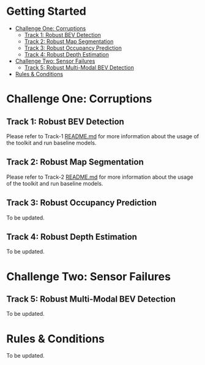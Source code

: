 # Getting Started

- [Challenge One: Corruptions]()
  - [Track 1: Robust BEV Detection](#track-1-robust-bev-detection)
  - [Track 2: Robust Map Segmentation](#track-2-robust-map-segmentation)
  - [Track 3: Robust Occupancy Prediction](#track-3-robust-occupancy-prediction)
  - [Track 4: Robust Depth Estimation](#track-4-robust-depth-estimation)
- [Challenge Two: Sensor Failures]()
  - [Track 5: Robust Multi-Modal BEV Detection](#track-5-robust-multi-modal-bev-detection)
- [Rules & Conditions](#rules-conditions)


# Challenge One: Corruptions


## Track 1: Robust BEV Detection

Please refer to Track-1 [README.md](../track-1/README.md) for more information about the usage of the toolkit and run baseline models.

## Track 2: Robust Map Segmentation

Please refer to Track-2 [README.md](../track-2/README.md) for more information about the usage of the toolkit and run baseline models.


## Track 3: Robust Occupancy Prediction
To be updated.


## Track 4: Robust Depth Estimation
To be updated.


# Challenge Two: Sensor Failures


## Track 5: Robust Multi-Modal BEV Detection
To be updated.


# Rules & Conditions
To be updated.


